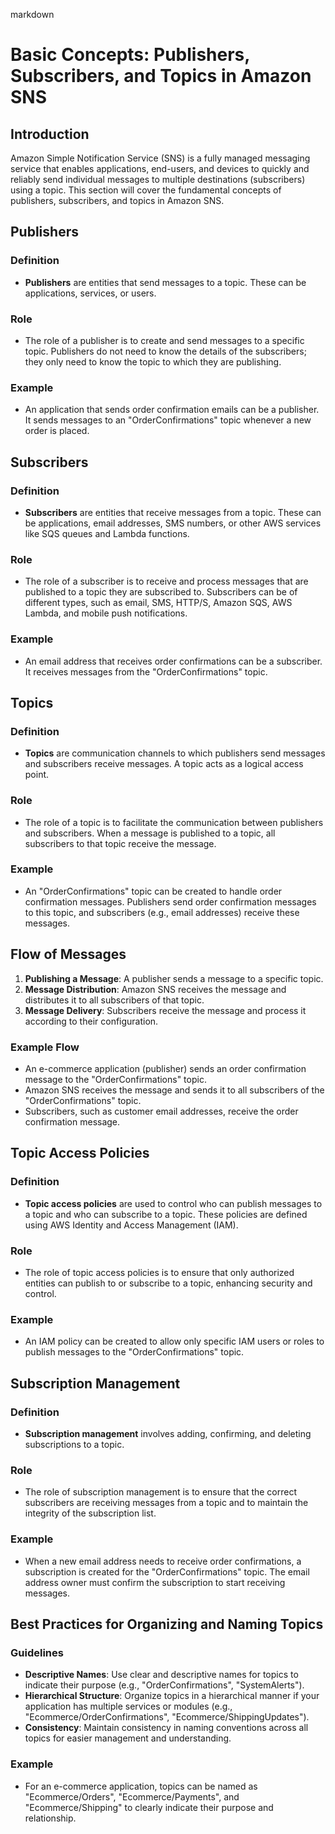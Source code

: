 markdown
# Basic Concepts: Publishers, Subscribers, and Topics in Amazon SNS

## Introduction

Amazon Simple Notification Service (SNS) is a fully managed messaging service that enables applications, end-users, and devices to quickly and reliably send individual messages to multiple destinations (subscribers) using a topic. This section will cover the fundamental concepts of publishers, subscribers, and topics in Amazon SNS.

## Publishers

### Definition
- **Publishers** are entities that send messages to a topic. These can be applications, services, or users.

### Role
- The role of a publisher is to create and send messages to a specific topic. Publishers do not need to know the details of the subscribers; they only need to know the topic to which they are publishing.

### Example
- An application that sends order confirmation emails can be a publisher. It sends messages to an "OrderConfirmations" topic whenever a new order is placed.

## Subscribers

### Definition
- **Subscribers** are entities that receive messages from a topic. These can be applications, email addresses, SMS numbers, or other AWS services like SQS queues and Lambda functions.

### Role
- The role of a subscriber is to receive and process messages that are published to a topic they are subscribed to. Subscribers can be of different types, such as email, SMS, HTTP/S, Amazon SQS, AWS Lambda, and mobile push notifications.

### Example
- An email address that receives order confirmations can be a subscriber. It receives messages from the "OrderConfirmations" topic.

## Topics

### Definition
- **Topics** are communication channels to which publishers send messages and subscribers receive messages. A topic acts as a logical access point.

### Role
- The role of a topic is to facilitate the communication between publishers and subscribers. When a message is published to a topic, all subscribers to that topic receive the message.

### Example
- An "OrderConfirmations" topic can be created to handle order confirmation messages. Publishers send order confirmation messages to this topic, and subscribers (e.g., email addresses) receive these messages.

## Flow of Messages

1. **Publishing a Message**: A publisher sends a message to a specific topic.
2. **Message Distribution**: Amazon SNS receives the message and distributes it to all subscribers of that topic.
3. **Message Delivery**: Subscribers receive the message and process it according to their configuration.

### Example Flow
- An e-commerce application (publisher) sends an order confirmation message to the "OrderConfirmations" topic.
- Amazon SNS receives the message and sends it to all subscribers of the "OrderConfirmations" topic.
- Subscribers, such as customer email addresses, receive the order confirmation message.

## Topic Access Policies

### Definition
- **Topic access policies** are used to control who can publish messages to a topic and who can subscribe to a topic. These policies are defined using AWS Identity and Access Management (IAM).

### Role
- The role of topic access policies is to ensure that only authorized entities can publish to or subscribe to a topic, enhancing security and control.

### Example
- An IAM policy can be created to allow only specific IAM users or roles to publish messages to the "OrderConfirmations" topic.

## Subscription Management

### Definition
- **Subscription management** involves adding, confirming, and deleting subscriptions to a topic.

### Role
- The role of subscription management is to ensure that the correct subscribers are receiving messages from a topic and to maintain the integrity of the subscription list.

### Example
- When a new email address needs to receive order confirmations, a subscription is created for the "OrderConfirmations" topic. The email address owner must confirm the subscription to start receiving messages.

## Best Practices for Organizing and Naming Topics

### Guidelines
- **Descriptive Names**: Use clear and descriptive names for topics to indicate their purpose (e.g., "OrderConfirmations", "SystemAlerts").
- **Hierarchical Structure**: Organize topics in a hierarchical manner if your application has multiple services or modules (e.g., "Ecommerce/OrderConfirmations", "Ecommerce/ShippingUpdates").
- **Consistency**: Maintain consistency in naming conventions across all topics for easier management and understanding.

### Example
- For an e-commerce application, topics can be named as "Ecommerce/Orders", "Ecommerce/Payments", and "Ecommerce/Shipping" to clearly indicate their purpose and relationship.
